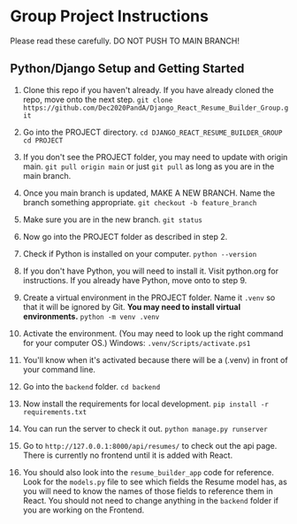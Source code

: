 Group Project Instructions
==========================

Please read these carefully. DO NOT PUSH TO MAIN BRANCH!

Python/Django Setup and Getting Started
---------------------------------------

1. Clone this repo if you haven't already. If you have already cloned the repo, move onto the next step. 
`git clone https://github.com/Dec2020PandA/Django_React_Resume_Builder_Group.git`

2. Go into the PROJECT directory.
`cd DJANGO_REACT_RESUME_BUILDER_GROUP`
`cd PROJECT`

3. If you don't see the PROJECT folder, you may need to update with origin main.
`git pull origin main` or just `git pull` as long as you are in the main branch.

4. Once you main branch is updated, MAKE A NEW BRANCH. Name the branch something appropriate.
`git checkout -b feature_branch` 

5. Make sure you are in the new branch.
`git status`

6. Now go into the PROJECT folder as described in step 2.

7. Check if Python is installed on your computer.
`python --version` 

8. If you don't have Python, you will need to install it. Visit python.org for instructions.
If you already have Python, move onto to step 9.

9. Create a virtual environment in the PROJECT folder. Name it `.venv` so that it will be ignored
by Git. **You may need to install virtual environments.**
`python -m venv .venv`

10. Activate the environment. (You may need to look up the right command for your computer OS.)
Windows: `.venv/Scripts/activate.ps1`

11. You'll know when it's activated because there will be a (.venv) in front of your command line.

12. Go into the `backend` folder.
`cd backend`

13. Now install the requirements for local development.
`pip install -r requirements.txt`

14. You can run the server to check it out.
`python manage.py runserver`

15. Go to `http://127.0.0.1:8000/api/resumes/` to check out the api page. There is currently no frontend until it is added with React. 

16. You should also look into the `resume_builder_app` code for reference. Look for the `models.py` file to see which fields the Resume model has, as you will need to know the names of those fields to reference them in React. You should not need to change anything in the `backend` folder if you are working on the Frontend. 
